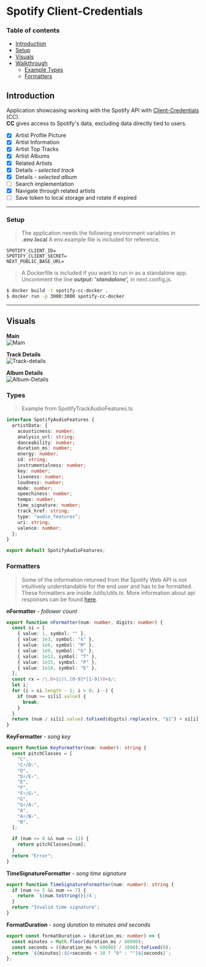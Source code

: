 # Spotify Client-Credentials

### Table of contents

- [Introduction](#introduction)
- [Setup](#setup)
- [Visuals](#visuals)
- [Walkthrough](#walkthrough)
  - [Example Types](#example-types)
  - [Formatters](#formatters)

## Introduction

Application showcasing working with the Spotify API with
[Client-Credentials](https://developer.spotify.com/documentation/web-api/tutorials/client-credentials-flow)
(CC).\
**CC** gives access to Spotify's data, excluding data directly tied to users.

- [x] Artist Profile Picture
- [x] Artist Information
- [x] Artist Top Tracks
- [x] Artist Albums
- [x] Related Artists
- [x] Details - _selected track_
- [x] Details - _selected album_
- [ ] Search implementation
- [x] Navigate through related artists
- [ ] Save token to local storage and rotate if expired

---

### Setup

> The application needs the following environment variables in **.env.local**
> A env.example file is included for reference.

```
SPOTIFY_CLIENT_ID=
SPOTIFY_CLIENT_SECRET=
NEXT_PUBLIC_BASE_URL=
```

> A Dockerfile is included if you want to run in as a standalone app.\
> Uncomment the line _**output: 'standalone',**_ in next.config.js.

```bash
$ docker build -t spotify-cc-docker .
$ docker run -p 3000:3000 spotify-cc-docker
```

---

## Visuals

**Main**\
![Main](https://gcdnb.pbrd.co/images/P5tYKDhk0Q1i.png?o=1)

**Track Details**\
![Track-details](https://gcdnb.pbrd.co/images/fgxvWaqrxvsf.png?o=1)

**Album Details**\
![Album-Details](https://gcdnb.pbrd.co/images/iCI8UzdAhI6j.png?o=1)

### Types

> Example from SpotifyTrackAudioFeatures.ts

```typescript
interface SpotifyAudioFeatures {
  artistData: {
    acousticness: number;
    analysis_url: string;
    danceability: number;
    duration_ms: number;
    energy: number;
    id: string;
    instrumentalness: number;
    key: number;
    liveness: number;
    loudness: number;
    mode: number;
    speechiness: number;
    tempo: number;
    time_signature: number;
    track_href: string;
    type: "audio_features";
    uri: string;
    valence: number;
  };
}

export default SpotifyAudioFeatures;
```

### Formatters

> Some of the information returned from the Spotify Web API is not intuitively
> understandable for the end user and has to be formatted. These formatters are
> inside _/utils/utils.ts_. More information about api responses can be found
> [here](https://developer.spotify.com/documentation/web-api).

**nFormatter** - _follower count_

```typescript
export function nFormatter(num: number, digits: number) {
  const si = [
    { value: 1, symbol: "" },
    { value: 1e3, symbol: "k" },
    { value: 1e6, symbol: "M" },
    { value: 1e9, symbol: "G" },
    { value: 1e12, symbol: "T" },
    { value: 1e15, symbol: "P" },
    { value: 1e18, symbol: "E" },
  ];
  const rx = /\.0+$|(\.[0-9]*[1-9])0+$/;
  let i;
  for (i = si.length - 1; i > 0; i--) {
    if (num >= si[i].value) {
      break;
    }
  }
  return (num / si[i].value).toFixed(digits).replace(rx, "$1") + si[i].symbol;
}
```

**KeyFormatter** - _song key_

```typescript
export function KeyFormatter(num: number): string {
  const pitchClasses = [
    "C",
    "C♯/D♭",
    "D",
    "D♯/E♭",
    "E",
    "F",
    "F♯/G♭",
    "G",
    "G♯/A♭",
    "A",
    "A♯/B♭",
    "B",
  ];

  if (num >= 0 && num <= 11) {
    return pitchClasses[num];
  }
  return "Error";
}
```

**TimeSignatureFormatter** - _song time signature_

```typescript
export function TimeSignatureFormatter(num: number): string {
  if (num >= 3 && num <= 7) {
    return `${num.toString()}/4`;
  }
  return "Invalid time signature";
}
```

**FormatDuration** - _song duration to minutes and seconds_

```typescript
export const formatDuration = (duration_ms: number) => {
  const minutes = Math.floor(duration_ms / 60000);
  const seconds = ((duration_ms % 60000) / 1000).toFixed(0);
  return `${minutes}:${+seconds < 10 ? "0" : ""}${seconds}`;
};
```
